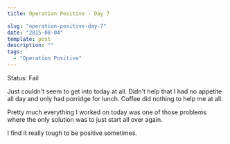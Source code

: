 ```yaml
---
title: Operation Positive - Day 7

slug: "operation-positive-day-7"
date: "2015-08-04"
template: post
description: ""
tags:
  - "Operation Positive"
---
```

Status: Fail

Just couldn't seem to get into today at all. Didn't help that I had no appetite all day and only had porridge for lunch. Coffee did nothing to help me at all.

Pretty much everything I worked on today was one of those problems where the only solution was to just start all over again.

I find it really tough to be positive sometimes.
